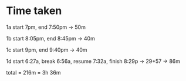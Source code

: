 # Time taken

1a start 7pm, end 7:50pm -> 50m

1b start 8:05pm, end 8:45pm -> 40m

1c start 9pm, end 9:40pm -> 40m

1d start 6:27a, break 6:56a, resume 7:32a, finish 8:29p -> 29+57 -> 86m

total = 216m = 3h 36m